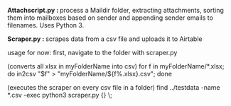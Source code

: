 <b> Attachscript.py : </b>
process a Maildir folder, extracting attachments, sorting them into mailboxes based on sender and appending sender emails to filenames.
Uses Python 3.

<b> Scraper.py : </b>
scrapes data from a csv file and uploads it to Airtable

usage for now: 
first, navigate to the folder with scraper.py

(converts all xlsx in myFolderName into csv)
for f in myFolderName/*.xlsx; do in2csv "$f" > "myFolderName/${f%.xlsx}.csv"; done

(executes the scraper on every csv file in a folder)
find ../testdata -name *.csv -exec python3 scraper.py {} \\;



